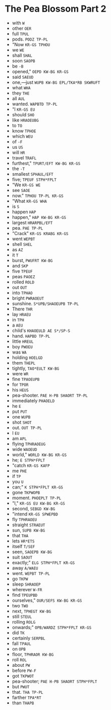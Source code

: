 # The Pea Blossom Part 2

* with `W`
* other `OER`
* full `TPUL`
* pods. `PODZ TP-PL`
* "Now `KR-GS TPHOU`
* we `WE`
* shall `SHAL`
* soon `SAOPB`
* be `-B`
* opened," `OEPD KW-BG KR-GS`
* said `SAEUD`
* one,—just `WUPB KW-BG EPL/TKA*RB SKWRUFT`
* what `WHA`
* they `THE`
* all `AUL`
* wanted. `WAPBTD TP-PL`
* "I `KR-GS EU`
* should `SHO`
* like `HRAOEUBG`
* to `TO`
* know `TPHOE`
* which `WEU`
* of `-F`
* us `US`
* will `HR`
* travel `TRAFL`
* furthest," `TPURT/EFT KW-BG KR-GS`
* the `-T`
* smallest `SPHAUL/EFT`
* five; `TPEUF STPH*FPLT`
* "We `KR-GS WE`
* see `SAOE`
* now." `TPHOU TP-PL KR-GS`
* "What `KR-GS WHA`
* is `S`
* happen `HAP`
* happen," `HAP KW-BG KR-GS`
* largest `HRARPBL/EFT`
* pea. `PAE TP-PL`
* "Crack" `KR-GS KRABG KR-GS`
* went `WEPBT`
* shell `SHEL`
* as `AZ`
* it `T`
* burst, `PWUFRT KW-BG`
* and `SKP`
* five `TPEUF`
* peas `PAOEZ`
* rolled `ROLD`
* out `OUT`
* into `TPHAO`
* bright `PWRAOEUT`
* sunshine. `S*UPB/SHAOEUPB TP-PL`
* There `THR`
* lay `HRAEU`
* in `TPH`
* a `AEU`
* child's `KHAOEULD AE S*/SP-S`
* hand. `HAPBD TP-PL`
* little `HREUL`
* boy `PWOEU`
* was `WA`
* holding `HOELGD`
* them `THEPL`
* tightly, `TAO*EULT KW-BG`
* were `WR`
* fine `TPAOEUPB`
* for `TPOR`
* his `HEUS`
* pea-shooter. `PAE H-PB SHAORT TP-PL`
* immediately `PHAOELD`
* he `E`
* put `PUT`
* one `WUPB`
* shot `SHOT`
* out. `OUT TP-PL`
* I `EU`
* am `APL`
* flying `TPHRAOEUG`
* wide `WAOEUD`
* world," `WORLD KW-BG KR-GS`
* he; `E STPH*FPLT`
* "catch `KR-GS KAFP`
* me `PHE`
* if `TP`
* you `U`
* can;" `K STPH*FPLT KR-GS`
* gone `TKPWOPB`
* moment. `PHOEPLT TP-PL`
* "I," `KR-GS EU KW-BG KR-GS`
* second, `SEBGD KW-BG`
* "intend `KR-GS SPWEPBD`
* fly `TPHRAOEU`
* straight `STRAEUT`
* sun, `SUPB KW-BG`
* that `THA`
* lets `HR*ETS`
* itself `T/SEF`
* seen, `SAOEPB KW-BG`
* suit `SAOUT`
* exactly;" `ELG STPH*FPLT KR-GS`
* away `A/WAEU`
* went. `WEPBT TP-PL`
* go `TKPW`
* sleep `SHRAOEP`
* wherever `W-FR`
* find `TPEUPBD`
* ourselves," `OUR/SEFS KW-BG KR-GS`
* two `TWO`
* next, `TPHEGT KW-BG`
* still `STEUL`
* rolling `ROLG`
* onwards;" `OPB/WARDZ STPH*FPLT KR-GS`
* did `TK`
* certainly `SERPBL`
* fall `TPAUL`
* on `OPB`
* floor, `TPHRAOR KW-BG`
* roll `ROL`
* about `PW`
* before `PW-F`
* got `TKPWOT`
* pea-shooter; `PAE H-PB SHAORT STPH*FPLT`
* but `PWUT`
* that. `THA TP-PL`
* farther `TPA*RT`
* than `THAPB`
